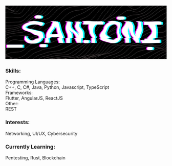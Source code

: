 ![Banner](/Banner.png)

### Skills:       
  Programming Languages:  
    C++, C, C#, Java, Python, Javascript, TypeScript  
  Frameworks:  
    Flutter, AngularJS, ReactJS  
  Other:  
    REST  
### Interests:  
  Networking, UI/UX, Cybersecurity  
### Currently Learning: 
  Pentesting, Rust, Blockchain  
